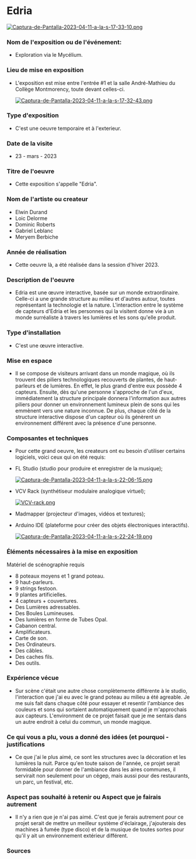 # Edria

  [![Captura-de-Pantalla-2023-04-11-a-la-s-17-33-10.png](https://i.postimg.cc/tCsYTZt0/Captura-de-Pantalla-2023-04-11-a-la-s-17-33-10.png)](https://postimg.cc/ykzVpNbn)

### Nom de l'exposition ou de l'événement:

- Exploration via le Mycélium.

### Lieu de mise en exposition

- L'exposition est mise entre l'entrée #1 et la salle André-Mathieu du Collège Montmorency, toute devant celles-ci. 

  [![Captura-de-Pantalla-2023-04-11-a-la-s-17-32-43.png](https://i.postimg.cc/brNSLmtd/Captura-de-Pantalla-2023-04-11-a-la-s-17-32-43.png)](https://postimg.cc/G8VpmJz1)

### Type d'exposition

- C'est une oeuvre temporaire et à l'exterieur. 

### Date de la visite

- 23 - mars - 2023

### Titre de l'oeuvre

- Cette exposition s'appelle "Edria".

### Nom de l'artiste ou createur

- Elwin Durand
- Loic Delorme
- Dominic Roberts
- Gabriel Leblanc
- Meryem Berbiche

### Année de réalisation

- Cette oeuvre là, a été réalisée dans la session d'hiver 2023. 

### Description de l'oeuvre

- Edria est une œuvre interactive, basée sur un monde extraordinaire. Celle-ci a une grande structure au milieu et d'autres autour, toutes représentant la technologie et la nature. L'interaction entre le système de capteurs d'Edria et les personnes qui la visitent donne vie à un monde surréaliste à travers les lumières et les sons qu'elle produit.

### Type d'installation

- C'est une œuvre interactive.

### Mise en espace

- Il se compose de visiteurs arrivant dans un monde magique, où ils trouvent des piliers technologiques recouverts de plantes, de haut-parleurs et de lumières. En effet, le plus grand d'entre eux possède 4 capteurs. Ensuite, dès qu'une personne s'approche de l'un d'eux, immédiatement la structure principale donnera l'information aux autres piliers pour donner un environnement lumineux plein de sons qui les emmènent vers une nature inconnue. De plus, chaque côté de la structure interactive dispose d'un capteur où ils génèrent un environnement différent avec la présence d'une personne.

### Composantes et techniques

- Pour cette grand oeuvre, les createurs ont eu besoin d'utiliser certains logiciels, voici ceux qui on été requis: 

- FL Studio (studio pour produire et enregistrer de la musique);

  [![Captura-de-Pantalla-2023-04-11-a-la-s-22-06-15.png](https://i.postimg.cc/YSHkPmTY/Captura-de-Pantalla-2023-04-11-a-la-s-22-06-15.png)](https://postimg.cc/QF0R9V8d)

- VCV Rack (synthétiseur modulaire analogique virtuel); 

  [![VCV-rack.png](https://i.postimg.cc/ydpM7Jpf/VCV-rack.png)](https://postimg.cc/bDbCTvhb)

- Madmapper (projecteur d'images, vidéos et textures); 


- Arduino IDE (plateforme pour créer des objets électroniques interactifs). 

  [![Captura-de-Pantalla-2023-04-11-a-la-s-22-24-19.png](https://i.postimg.cc/Jnhbbt7C/Captura-de-Pantalla-2023-04-11-a-la-s-22-24-19.png)](https://postimg.cc/DWtJhvbx)

### Éléments nécessaires à la mise en exposition

Matériel de scénographie requis

- 8 poteaux moyens et 1 grand poteau. 
- 9 haut-parleurs.
- 9 strings festoon. 
- 9 plantes artificielles.
- 4 capteurs + couvertures. 
- Des Lumières adressables.
- Des Boules Lumineuses.
- Des lumières en forme de Tubes Opal. 
- Cabanon central.
- Amplificateurs.
- Carte de son.
- Des Ordinateurs.
- Des câbles. 
- Des caches fils. 
- Des outils. 


### Expérience vécue

- Sur scène c'était une autre chose complètemente différente à le studio, l'interaction que j'ai eu avec le grand poteau au milieu a été agreable. Je me suis fait dans chaque côté pour essayer et resentir l'ambiance des couleurs et sons qui sortaient automatiquement quand je m'approchais aux capteurs. L'environment de ce projet faisait que je me sentais dans un autre endroit à celui du commun, un monde magique.  

### Ce qui vous a plu, vous a donné des idées (et pourquoi - justifications

- Ce que j'ai le plus aimé, ce sont les structures avec la décoration et les lumières la nuit. Parce qu'en toute saison de l'année, ce projet serait formidable pour donner de l'ambiance dans les aires communes, il servirait non seulement pour un cégep, mais aussi pour des restaurants, un parc, un festival, etc.

### Aspect pas souhaité à retenir ou Aspect que je fairais autrement

- Il n'y a rien que je n'ai pas aimé. C'est que je ferais autrement pour ce projet serait de mettre un meilleur système d'éclairage, j'ajouterais des machines à fumée (type disco) et de la musique de toutes sortes pour qu'il y ait un environnement extérieur différent.

### Sources
